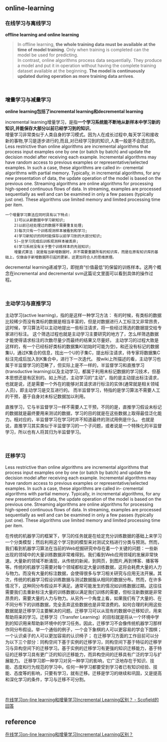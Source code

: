 ## online-learning
### 在线学习与离线学习 
**offline learning and online learning**     
> In offline learning, **the whole training data must be available at the time of model training**. Only when training is completed can the model be used for predicting.   
	In contrast, online algorithms process data sequentially. They produce a model and put it in operation without having the complete training dataset available at the beginning. **The model is continuously updated during operation as more training data arrives**.

&nbsp;
### 增量学习与减量学习
**online learning包括了incremental learning和decremental learning**  

incremental learning增量学习，是指**一个学习系统能不断地从新样本中学习新的知识,并能保存大部分以前已经学习到的知识**。  
增量学习非常类似于人类自身的学习模式。因为人在成长过程中,每天学习和接收新的事物,学习是逐步进行的,而且,对已经学习到的知识,人类一般是不会遗忘的。  
Less restrictive than online algorithms are incremental algorithms that process input examples one by one (or batch by batch) and update the decision model after receiving each example. Incremental algorithms may have random access to previous examples or representative/selected examples. In such a case, these algorithms are called in- cremental algorithms with partial memory. Typically, in incremental algorithms, for any new presentation of data, the update operation of the model is based on the previous one. Streaming algorithms are online algorithms for processing high-speed continuous flows of data. In streaming, examples are processed sequentially as well and can be examined in only a few passes (typically just one). These algorithms use limited memory and limited processing time per item.
```
一个增量学习算法应同时具有以下特点:
    1)可以从新数据中学习新知识;  
    2)以前已经处理过的数据不需要重复处理;
    3)每次只有一个训练观测样本被看到和学习;
    4)学习新知识的同时能保存以前学习到的大部分知识;
    5)—旦学习完成后训练观测样本被丢弃;
    6)学习系统没有关于整个训练样本的先验知识;
	增量式算法：就是每当新增数据时，并不需要重建所有的知识库，而是在原有知识库的基础上，仅做由于新增数据所引起的更新，这更加符合人的思维原理。
```
decremental learning递减学习，即抛弃“价值最低”的保留的训练样本。这两个概念在incremental and decremental svm这篇论文里面可以看到具体的操作过程。

&nbsp;
### 主动学习与直推学习
主动学习(active learning)，指的是这样一种学习方法：
有的时候，有类标的数据比较稀少而没有类标的数据是相当丰富的，但是对数据进行人工标注又非常昂贵，这时候，学习算法可以主动地提出一些标注请求，将一些经过筛选的数据提交给专家进行标注。
	这个筛选过程也就是主动学习主要研究的地方了，怎么样筛选数据才能使得请求标注的次数尽量少而最终的结果又尽量好。
主动学习的过程大致是这样的，有一个已经标好类标的数据集K(初始时可能为空)，和还没有标记的数据集U，通过K集合的信息，找出一个U的子集C，提出标注请求，待专家将数据集C标注完成后加入到K集合中，进行下一次迭代。
	按wiki上所描述的看，主动学习也属于半监督学习的范畴了，但实际上是不一样的，半监督学习和直推学习(transductive learning)以及主动学习，都属于利用未标记数据的学习技术，但基本思想还是有区别的。如上所述，主动学习的“主动”，指的是主动提出标注请求，也就是说，还是需要一个外在的能够对其请求进行标注的实体(通常就是相关领域人员)，即主动学习是交互进行的。
	而半监督学习，特指的是学习算法不需要人工的干预，基于自身对未标记数据加以利用。

直推学习，它与半监督学习一样不需要人工干预，不同的是，直推学习假设未标记的数据就是最终要用来测试的数据，学习的目的就是在这些数据上取得最佳泛化能力。相对应的，半监督学习在学习时并不知道最终的测试用例是什么。
也就是说，直推学习其实类似于半监督学习的一个子问题，或者说是一个特殊化的半监督学习，所以也有人将其归为半监督学习。

&nbsp;
### 迁移学习
Less restrictive than online algorithms are incremental algorithms that process input examples one by one (or batch by batch) and update the decision model after receiving each example. Incremental algorithms may have random access to previous examples or representative/selected examples. In such a case, these algorithms are called in- cremental algorithms with partial memory. Typically, in incremental algorithms, for any new presentation of data, the update operation of the model is based on the previous one. Streaming algorithms are online algorithms for processing high-speed continuous flows of data. In streaming, examples are processed sequentially as well and can be examined in only a few passes (typically just one). These algorithms use limited memory and limited processing time per item.

在传统的机器学习的框架下，学习的任务就是在给定充分训练数据的基础上来学习一个分类模型；然后利用这个学习到的模型来对测试文档进行分类与预测。然而，我们看到机器学习算法在当前的Web挖掘研究中存在着一个关键的问题：一些新出现的领域中的大量训练数据非常难得到。我们看到Web应用领域的发展非常快速。大量新的领域不断涌现，从传统的新闻，到网页，到图片,再到博客、播客等等。传统的机器学习需要对每个领域都标定大量训练数据，这将会耗费大量的人力与物力。而没有大量的标注数据，会使得很多与学习相关研究与应用无法开展。其次，传统的机器学习假设训练数据与测试数据服从相同的数据分布。然而，在许多情况下，这种同分布假设并不满足。通常可能发生的情况如训练数据过期。这往往需要我们去重新标注大量的训练数据以满足我们训练的需要，但标注新数据是非常昂贵的，需要大量的人力与物力。从另外一个角度上看，如果我们有了大量的、在不同分布下的训练数据，完全丢弃这些数据也是非常浪费的。如何合理的利用这些数据就是迁移学习主要解决的问题。迁移学习可以从现有的数据中迁移知识，用来帮助将来的学习。迁移学习（Transfer Learning）的目标就是将从一个环境中学到的知识用来帮助新环境中的学习任务。因此，迁移学习不会像传统机器学习那样作同分布假设。举一个通俗的例子，一个会下象棋的人可以更容易的学会下围棋；一个认识桌子的人可以更加容易的认识椅子；
	在迁移学习方面的工作目前可以分为以下三个部分：同构空间下基于实例的迁移学习，同构空间下基于特征的迁移学习与异构空间下的迁移学习。基于实例的迁移学习有更强的知识迁移能力，基于特征的迁移学习具有更广泛的知识迁移能力，而异构空间的迁移具有广泛的学习与扩展能力。
	迁移学习即一种学习对另一种学习的影响，它广泛地存在于知识、技能、态度和行为规范的学习中。任何一种学习都要受到学习者已有知识经验、技能、态度等的影响，只要有学习，就有迁移。迁移是学习的继续和巩固，又是提高和深化学习的条件，学习与迁移不可分割。

&nbsp;

[在线学习on-line learning和增量学习Incremental Learning区别？ - Scofield的回答](https://www.zhihu.com/question/38713098/answer/161717769)
&nbsp;
## reference
[在线学习on-line learning和增量学习Incremental Learning区别？](https://www.zhihu.com/question/38713098)
